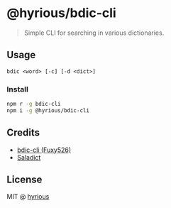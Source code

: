 # @hyrious/bdic-cli

> Simple CLI for searching in various dictionaries.

## Usage

```
bdic <word> [-c] [-d <dict>]
```

### Install

```bash
npm r -g bdic-cli
npm i -g @hyrious/bdic-cli
```

## Credits

- [bdic-cli (Fuxy526)](https://github.com/Fuxy526/bdic-cli)
- [Saladict](https://github.com/crimx/ext-saladict)

## License

MIT @ [hyrious](https://github.com/hyrious)
